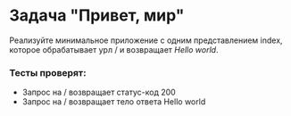 ---
---

# Задача "Привет, мир"

Реализуйте минимальное приложение с одним представлением index, которое обрабатывает урл / и возвращает <i>Hello world</i>.

### Тесты проверят:

* Запрос на / возвращает статус-код 200
* Запрос на / возвращает тело ответа Hello world
